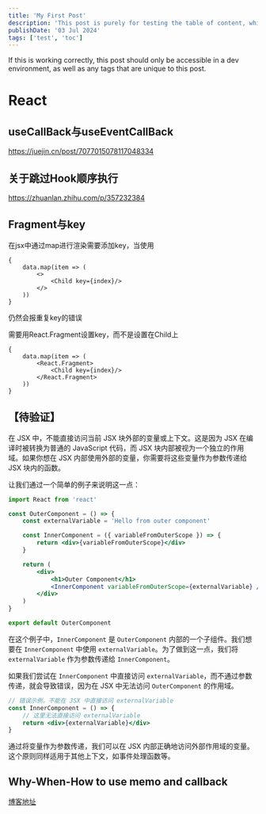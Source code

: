 ```yaml
---
title: 'My First Post'
description: 'This post is purely for testing the table of content, which should not be rendered'
publishDate: '03 Jul 2024'
tags: ['test', 'toc']
---
```


If this is working correctly, this post should only be accessible in a dev environment, as well as any tags that are unique to this post.

# React

## useCallBack与useEventCallBack

https://juejin.cn/post/7077015078117048334

## 关于跳过Hook顺序执行

https://zhuanlan.zhihu.com/p/357232384

## Fragment与key

在jsx中通过map进行渲染需要添加key，当使用

```
{
	data.map(item => (
		<>
			<Child key={index}/>
		</>
	))
}
```

仍然会报重复key的错误

需要用React.Fragment设置key，而不是设置在Child上

```
{
	data.map(item => (
		<React.Fragment>
			<Child key={index}/>
		</React.Fragment>
	))
}
```

## 【待验证】

在 JSX 中，不能直接访问当前 JSX 块外部的变量或上下文。这是因为 JSX 在编译时被转换为普通的 JavaScript 代码，而 JSX 块内部被视为一个独立的作用域。如果你想在 JSX 内部使用外部的变量，你需要将这些变量作为参数传递给 JSX 块内的函数。

让我们通过一个简单的例子来说明这一点：

```jsx
import React from 'react'

const OuterComponent = () => {
	const externalVariable = 'Hello from outer component'

	const InnerComponent = ({ variableFromOuterScope }) => {
		return <div>{variableFromOuterScope}</div>
	}

	return (
		<div>
			<h1>Outer Component</h1>
			<InnerComponent variableFromOuterScope={externalVariable} />
		</div>
	)
}

export default OuterComponent
```

在这个例子中，`InnerComponent` 是 `OuterComponent` 内部的一个子组件。我们想要在 `InnerComponent` 中使用 `externalVariable`。为了做到这一点，我们将 `externalVariable` 作为参数传递给 `InnerComponent`。

如果我们尝试在 `InnerComponent` 中直接访问 `externalVariable`，而不通过参数传递，就会导致错误，因为在 JSX 中无法访问 `OuterComponent` 的作用域。

```jsx
// 错误示例，不能在 JSX 中直接访问 externalVariable
const InnerComponent = () => {
	// 这里无法直接访问 externalVariable
	return <div>{externalVariable}</div>
}
```

通过将变量作为参数传递，我们可以在 JSX 内部正确地访问外部作用域的变量。这个原则同样适用于其他上下文，如事件处理函数等。

## Why-When-How to use memo and callback

[博客地址](https://www.developerway.com/posts/how-to-use-memo-use-callback)
